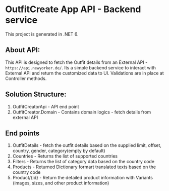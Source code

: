 # OutfitCreate App API - Backend service

This project is generated in .NET 6.

## About API:
  This API is designed to fetch the Outfit details from an External API - `https://api.newyorker.de/`.
  Its a simple backend service to interact with External API and return the customized data to UI.
  Validations are in place at Controller methods.
  

## Solution Structure:
1. OutfitCreatorApi - API end point
2. OutfitCreator.Domain - Contains domain logics - fetch details from external API

## End points
1. OutfitDetails - fetch the outfit details based on the supplied limit, offset, country, gender, category(empty by default)
2. Countries - Returns the list of supported countries
3. Filters - Returns the list of category data based on the country code
4. Products - Returned Dictionary formart translated texts based on the country code
5. Product/{id} - Return the detailed product information with Variants (images, sizes, and other product information)

